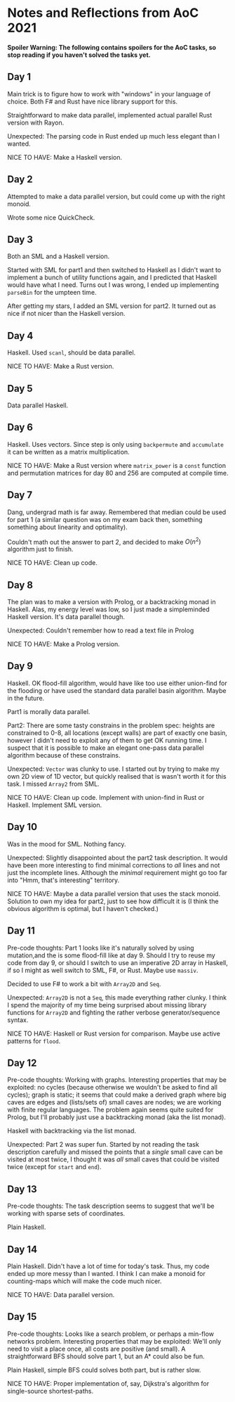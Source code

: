 Notes and Reflections from AoC 2021
===================================

**Spoiler Warning: The following contains spoilers for the AoC tasks,
so stop reading if you haven't solved the tasks yet.**


Day 1
-----

Main trick is to figure how to work with "windows" in your language of
choice. Both F# and Rust have nice library support for this.

Straightforward to make data parallel, implemented actual parallel
Rust version with Rayon.

Unexpected: The parsing code in Rust ended up much less elegant than I
wanted.

NICE TO HAVE: Make a Haskell version.


Day 2
-----

Attempted to make a data parallel version, but could come up with the
right monoid.

Wrote some nice QuickCheck.


Day 3
-----

Both an SML and a Haskell version.

Started with SML for part1 and then switched to Haskell as I didn't
want to implement a bunch of utility functions again, and I predicted
that Haskell would have what I need. Turns out I was wrong, I ended up
implementing `parseBin` for the umpteen time.

After getting my stars, I added an SML version for part2. It turned
out as nice if not nicer than the Haskell version.


Day 4
-----

Haskell. Used `scanl`, should be data parallel.

NICE TO HAVE: Make a Rust version.

Day 5
-----

Data parallel Haskell.


Day 6
-----

Haskell. Uses vectors. Since step is only using `backpermute` and
`accumulate` it can be written as a matrix multiplication.

NICE TO HAVE: Make a Rust version where `matrix_power` is a `const`
function and permutation matrices for day 80 and 256 are computed at
compile time.


Day 7
-----

Dang, undergrad math is far away. Remembered that median could be used
for part 1 (a similar question was on my exam back then, something
something about linearity and optimality).

Couldn't math out the answer to part 2, and decided to make $O(n^2)$
algorithm just to finish.

NICE TO HAVE: Clean up code.


Day 8
-----

The plan was to make a version with Prolog, or a backtracking monad in
Haskell. Alas, my energy level was low, so I just made a simpleminded
Haskell version. It's data parallel though.

Unexpected: Couldn't remember how to read a text file in Prolog

NICE TO HAVE: Make a Prolog version.


Day 9
-----

Haskell. OK flood-fill algorithm, would have like too use either
union-find for the flooding or have used the standard data parallel
basin algorithm. Maybe in the future.

Part1 is morally data parallel.

Part2: There are some tasty constrains in the problem spec: heights are
constrained to 0-8, all locations (except walls) are part of exactly
one basin, however I didn't need to exploit any of them to get OK
running time. I suspect that it is possible to make an elegant
one-pass data parallel algorithm because of these constrains.

Unexpected: `Vector` was clunky to use. I started out by trying to
make my own 2D view of 1D vector, but quickly realised that is wasn't
worth it for this task. I missed `Array2` from SML.

NICE TO HAVE: Clean up code. Implement with union-find in Rust or
Haskell. Implement SML version.


Day 10
------

Was in the mood for SML. Nothing fancy.

Unexpected: Slightly disappointed about the part2 task description. It
would have been more interesting to find minimal corrections to *all*
lines and not just the incomplete lines. Although the *minimal*
requirement might go too far into "Hmm, that's interesting" territory.

NICE TO HAVE: Maybe a data parallel version that uses the stack
monoid. Solution to own my idea for part2, just to see how difficult
it is (I think the obvious algorithm is optimal, but I haven't checked.)


Day 11
------

Pre-code thoughts: Part 1 looks like it's naturally solved by using
mutation,and the is some flood-fill like at day 9. Should I try to
reuse my code from day 9, or should I switch to use an imperative 2D
array in Haskell, if so I might as well switch to SML, F#, or
Rust. Maybe use `massiv`.

Decided to use F# to work a bit with `Array2D` and `Seq`.

Unexpected: `Array2D` is not a `Seq`, this made everything rather
clunky. I think I spend the majority of my time being surprised about
missing library functions for `Array2D` and fighting the rather verbose
generator/sequence syntax.

NICE TO HAVE: Haskell or Rust version for comparison. Maybe use active
patterns for `flood`.


Day 12
------

Pre-code thoughts: Working with graphs. Interesting properties that
may be exploited: no cycles (because otherwise we wouldn't be asked to
find all cycles); graph is static; it seems that could make a derived
graph where big caves are edges and (lists/sets of) small caves are
nodes; we are working with finite regular languages. The problem again
seems quite suited for Prolog, but I'll probably just use a
backtracking monad (aka the list monad).

Haskell with backtracking via the list monad.

Unexpected: Part 2 was super fun. Started by not reading the task
description carefully and missed the points that a *single* small cave
can be visited at most twice, I thought it was *all* small caves that
could be visited twice (except for `start` and `end`).


Day 13
------

Pre-code thoughts: The task description seems to suggest that we'll be
working with sparse sets of coordinates.

Plain Haskell.


Day 14
------

Plain Haskell. Didn't have a lot of time for today's task. Thus, my
code ended up more messy than I wanted. I think I can make a monoid
for counting-maps which will make the code much nicer.

NICE TO HAVE: Data parallel version.


Day 15
------

Pre-code thoughts: Looks like a search problem, or perhaps a min-flow
networks problem. Interesting properties that may be exploited: We'll
only need to visit a place once, all costs are positive (and small). A
straightforward BFS should solve part 1, but an A* could also be fun.

Plain Haskell, simple BFS could solves both part, but is rather slow.

NICE TO HAVE: Proper implementation of, say, Dijkstra's algorithm for
single-source shortest-paths.

